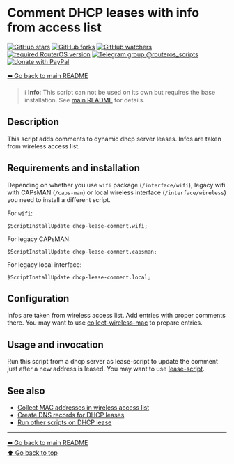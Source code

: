 Comment DHCP leases with info from access list
==============================================

[![GitHub stars](https://img.shields.io/github/stars/eworm-de/routeros-scripts?logo=GitHub&style=flat&color=red)](https://github.com/eworm-de/routeros-scripts/stargazers)
[![GitHub forks](https://img.shields.io/github/forks/eworm-de/routeros-scripts?logo=GitHub&style=flat&color=green)](https://github.com/eworm-de/routeros-scripts/network)
[![GitHub watchers](https://img.shields.io/github/watchers/eworm-de/routeros-scripts?logo=GitHub&style=flat&color=blue)](https://github.com/eworm-de/routeros-scripts/watchers)
[![required RouterOS version](https://img.shields.io/badge/RouterOS-7.14-yellow?style=flat)](https://mikrotik.com/download/changelogs/)
[![Telegram group @routeros_scripts](https://img.shields.io/badge/Telegram-%40routeros__scripts-%2326A5E4?logo=telegram&style=flat)](https://t.me/routeros_scripts)
[![donate with PayPal](https://img.shields.io/badge/Like_it%3F-Donate!-orange?logo=githubsponsors&logoColor=orange&style=flat)](https://www.paypal.com/cgi-bin/webscr?cmd=_s-xclick&hosted_button_id=A4ZXBD6YS2W8J)

[⬅️ Go back to main README](../README.md)

> ℹ️ **Info**: This script can not be used on its own but requires the base
> installation. See [main README](../README.md) for details.

Description
-----------

This script adds comments to dynamic dhcp server leases. Infos are taken
from wireless access list.

Requirements and installation
-----------------------------

Depending on whether you use `wifi` package (`/interface/wifi`), legacy
wifi with CAPsMAN (`/caps-man`) or local wireless interface
(`/interface/wireless`) you need to install a different script.

For `wifi`:

    $ScriptInstallUpdate dhcp-lease-comment.wifi;

For legacy CAPsMAN:

    $ScriptInstallUpdate dhcp-lease-comment.capsman;

For legacy local interface:

    $ScriptInstallUpdate dhcp-lease-comment.local;

Configuration
-------------

Infos are taken from wireless access list. Add entries with proper comments
there. You may want to use [collect-wireless-mac](collect-wireless-mac.md)
to prepare entries.

Usage and invocation
--------------------

Run this script from a dhcp server as lease-script to update the comment
just after a new address is leased. You may want to use
[lease-script](lease-script.md).

See also
--------

* [Collect MAC addresses in wireless access list](collect-wireless-mac.md)
* [Create DNS records for DHCP leases](dhcp-to-dns.md)
* [Run other scripts on DHCP lease](lease-script.md)

---
[⬅️ Go back to main README](../README.md)  
[⬆️ Go back to top](#top)
